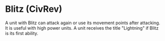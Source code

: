 # Blitz (CivRev)

A unit with Blitz can attack again or use its movement points after attacking. It is useful with high power units. A unit receives the title "Lightning" if Blitz is its first ability.